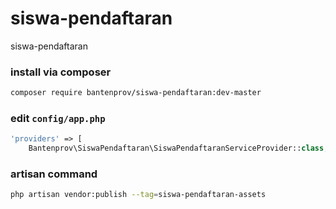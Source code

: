# siswa-pendaftaran
siswa-pendaftaran


### install via composer
```bash
composer require bantenprov/siswa-pendaftaran:dev-master
```

### edit `config/app.php`

```php
'providers' => [
    Bantenprov\SiswaPendaftaran\SiswaPendaftaranServiceProvider::class,
```

### artisan command

```bash
php artisan vendor:publish --tag=siswa-pendaftaran-assets
```

